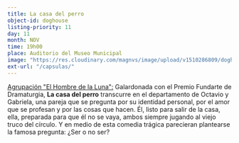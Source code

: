 ```yaml
---
title: La casa del perro
object-id: doghouse
listing-priority: 11
day: 11
month: NOV
time: 19h00
place: Auditorio del Museo Municipal
image: "https://res.cloudinary.com/magnvs/image/upload/v1510286809/doghouse_pvchsv.jpg"
ext-url: "/capsulas/"
---
```


<u>Agrupación "El Hombre de la Luna":</u> Galardonada con el Premio Fundarte de Dramaturgia, <b>La casa del perro</b> transcurre en el departamento de Octavio y Gabriela, una pareja que se pregunta por su identidad personal, por el amor que se profesan y por las cosas que hacen. Él, listo para salir de la casa, ella, preparada para que él no se vaya, ambos siempre jugando al viejo truco del círculo. Y en medio de esta comedia trágica parecieran plantearse la famosa pregunta: ¿Ser o no ser?
